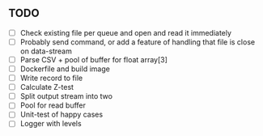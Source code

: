 ## TODO

* [ ] Check existing file per queue and open and read it immediately
* [ ] Probably send command, or add a feature of handling that file is close on data-stream
* [ ] Parse CSV + pool of buffer for float array[3]
* [ ] Dockerfile and build image
* [ ] Write record to file
* [ ] Calculate Z-test
* [ ] Split output stream into two
* [ ] Pool for read buffer
* [ ] Unit-test of happy cases
* [ ] Logger with levels